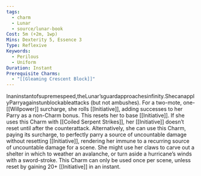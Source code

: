```yaml
---
tags:
  - charm
  - Lunar
  - source/lunar-book
Cost: 5m (+2m, 1wp)
Mins: Dexterity 5, Essence 3
Type: Reflexive
Keywords:
  - Perilous
  - Uniform
Duration: Instant
Prerequisite Charms:
  - "[[Gleaming Crescent Block]]"
---
```

Inaninstantofsupremespeed,theLunar’sguardapproachesinfinity.ShecanapplyParryagainstunblockableattacks (but not ambushes). For a two-mote, one-[[Willpower]] surcharge, she rolls [[Initiative]], adding successes to her Parry as a non-Charm bonus. This resets her to base [[Initiative]]. If she uses this Charm with [[Coiled Serpent Strikes]], her [[Initiative]] doesn’t reset until after the counterattack. Alternatively, she can use this Charm, paying its surcharge, to perfectly parry a source of uncountable damage without resetting [[Initiative]], rendering her immune to a recurring source of uncountable damage for a scene. She might use her claws to carve out a shelter in which to weather an avalanche, or turn aside a hurricane’s winds with a sword-stroke. This Charm can only be used once per scene, unless reset by gaining 20+ [[Initiative]] in an instant.